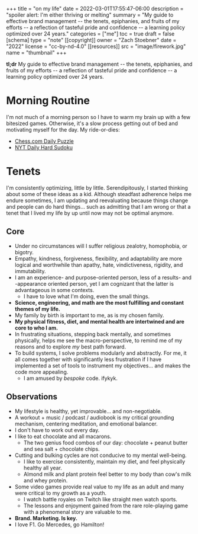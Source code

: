 +++
title = "on my life"
date = 2022-03-01T17:55:47-06:00
description = "spoiler alert: I'm either thriving or melting"
summary = "My guide to effective brand management -- the tenets, epiphanies, and fruits of my efforts -- a reflection of tasteful pride and confidence -- a learning policy optimized over 24 years."
categories = ["me"]
toc = true
draft = false
[schema]
  type = "note"
[[copyright]]
  owner = "Zach Stoebner"
  date = "2022"
  license = "cc-by-nd-4.0"
[[resources]]
  src = "image/firework.jpg"
  name = "thumbnail"
+++

**tl;dr** My guide to effective brand management -- the tenets, epiphanies, and fruits of my efforts -- a reflection of tasteful pride and confidence -- a learning policy optimized over 24 years. 

# Morning Routine
I'm not much of a morning person so I have to warm my brain up with a few bitesized games. Otherwise, it's a slow process getting out of bed and motivating myself for the day. My ride-or-dies: 

- [Chess.com Daily Puzzle](https://www.chess.com/daily-chess-puzzle)
- [NYT Daily Hard Sudoku](https://www.nytimes.com/puzzles/sudoku/hard)

# Tenets
I'm consistently optimizing, little by little. Serendipitously, I started thinking about some of these ideas as a kid. Although steadfast adherence helps me endure sometimes, I am updating and reevaluating because things change and people can do hard things... such as admitting that I am wrong or that a tenet that I lived my life by up until now may not be optimal anymore. 

## Core
- Under no circumstances will I suffer religious zealotry, homophobia, or bigotry.
- Empathy, kindness, forgiveness, flexibility, and adaptability are more logical and worthwhile than apathy, hate, vindictiveness, rigidity, and immutability.
- I am an experience- and purpose-oriented person, less of a results- and -appearance oriented person, yet I am cognizant that the latter is advantageous in some contexts.
    - I have to love what I'm doing, even the small things.
- <strong>Science, engineering, and math are the most fulfilling and constant themes of my life.</strong>
- My family by birth is important to me, as is my chosen family. 
- <strong>My physical fitness, diet, and mental health are intertwined and are core to who I am.</strong>
- In frustrating situations, stepping back mentally, and sometimes physically, helps me see the macro-perspective, to remind me of my reasons and to explore <i>my</i> best path forward. 
- To build systems, I solve problems modularly and abstractly. For me, it all comes together with significantly less frustration if I have implemented a set of tools to instrument my objectives... and makes the code more appealing. 
    - I am amused by <i>bespoke</i> code. ifykyk. 

## Observations
- My lifestyle is healthy, yet improvable... and non-negotiable.
- A workout + music / podcast / audiobook is my critical grounding mechanism, centering meditation, and emotional balancer.
- I don't have to work out every day.
- I like to eat chocolate and all macarons.
	- The two genius food combos of our day: chocolate + peanut butter and sea salt + chocolate chips.
- Cutting and bulking cycles are not conducive to my mental well-being. 
	- I like to exercise consistently, maintain my diet, and feel physically healthy all year.
	- Almond milk and plant protein feel better to my body than cow's milk and whey protein.
- Some video games provide real value to my life as an adult and many were critical to my growth as a youth.
	- I watch battle royales on Twitch like straight men watch sports. 
	- The lessons and enjoyment gained from the rare role-playing game with a phenomenal story are valuable to me. 
- <strong>Brand. Marketing. Is key.</strong>  
- I love F1. Go Mercedes, go Hamilton!
